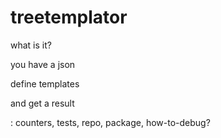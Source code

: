 # treetemplator

what is it?

you have a json

define templates

and get a result

: counters, tests, repo, package, how-to-debug?